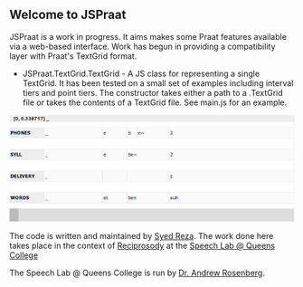 ## Welcome to JSPraat

JSPraat is a work in progress. It aims makes some Praat features available via a web-based interface.
Work has begun in providing a compatibility layer with Praat's TextGrid format. 

* JSPraat.TextGrid.TextGrid -  A JS class for representing a single TextGrid. It has been tested on a small set of examples including interval tiers and point tiers. The constructor takes either a path to a .TextGrid file or takes the contents of a TextGrid file. See main.js for an example.

![Screenshot of TimeSyncedGrid](https://raw.githubusercontent.com/fahmidur/JSPraat/master/screenshots/jspraat_ss002.png "Screenshot of TimeSyncedGrid")



The code is written and maintained by [Syed Reza](http://syedreza.org). The work done here takes place in the context of [Reciprosody](https://github.com/fahmidur/reciprosody) at the [Speech Lab @ Queens College](http://speech.cs.qc.cuny.edu/)

The Speech Lab @ Queens College is run by [Dr. Andrew Rosenberg](http://eniac.cs.qc.cuny.edu/andrew/).